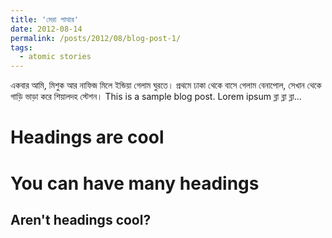 ```yaml
---
title: 'মেরা পাত্থার'
date: 2012-08-14
permalink: /posts/2012/08/blog-post-1/
tags:
  - atomic stories
---
```

একবার আমি, মিশুক আর নাফিজ মিলে ইন্ডিয়া গেলাম ঘুরতে। প্রথমে ঢাকা থেকে বাসে গেলাম বেনাপোল, সেখান থেকে গাড়ি ভাড়া করে শিয়ালদহ স্টেশন। 
This is a sample blog post. Lorem ipsum ব্লা ব্লা ব্লা...

Headings are cool
======

You can have many headings
======

Aren't headings cool?
------
